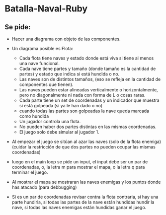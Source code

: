 # Batalla-Naval-Ruby
## Se pide:

- Hacer una diagrama con objeto de las componentes.
- Un diagrama posible es Flota:
    - Cada flota tiene naves y estado donde está viva si tiene al menos una nave funcional.
    - Cada nave tiene partes y tamaño (donde tamaño es la cantidad de partes) y estado que indica si está hundida o no.
    - Las naves son de distintos tamaños, (eso se refleja en la cantidad de componentes que tienen).
    - Las naves pueden estar alineadas verticalmente o horizontalmente, pero no diagonalmente ni nada con forma de L o cosas raras.
    - Cada parte tiene un set de coordenadas y un indicador que muestra si está golpeada (si ya le han dado o no)
    - cuando todas las partes son golpeadas la nave queda marcada como hundida
    - Un jugador controla una flota.
    - No pueden haber dos partes distintas en las mismas coordenadas.
    - El juego solo debe simular al jugador 1.

- Al empezar el juego se sitúan al azar las naves (solo de la flota enemiga) (cuidar la restricción de que dos partes no pueden ocupar las mismas coordenadas)
- luego en el main loop se pide un input, el input debe ser un par de coordenadas, o, la letra m para mostrar el mapa, o la letra q para terminar el juego.
- Al mostrar el mapa se mostraran las naves enemigas y los puntos donde has atacado (para
debbugging)
- Si es un par de coordenadas revisar contra la flota contraria, si hay una parte hundirla, si todas las partes de la nave están hundidas hundir la nave, si todas las naves enemigas están hundidas
ganar el juego.

